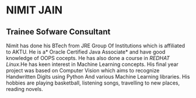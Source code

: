 # NIMIT JAIN

## Trainee Sofware Consultant


Nimit has done his BTech from JRE  Group Of Institutions which is affiliated to AKTU. He is a* Oracle  Certified Java Associate* and have good knowledge of OOPS cocepts. He has also done a course in *REDHAT Linux*.He has keen interest in Machine Learning concepts. His final year project was based on Computer Vision which aims to recognize Handwritten Digits using Python And various Machine Learning libraries.
 His hobbies are playing basketball, listening songs, travelling to new places, reading novels.
